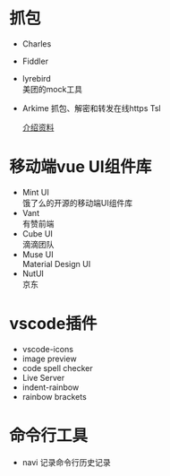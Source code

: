 # 抓包
* Charles
* Fiddler
* lyrebird   
   美团的mock工具
* Arkime
    抓包、解密和转发在线https Tsl  

    [介绍资料](https://mbd.baidu.com/newspage/data/landingshare?pageType=1&isBdboxFrom=1&context=%7B%22nid%22%3A%22news_10449514552111353361%22%2C%22sourceFrom%22%3A%22bjh%22%7D)
# 移动端vue UI组件库
 * Mint UI  
   饿了么的开源的移动端UI组件库
 * Vant  
  有赞前端
 * Cube UI  
   滴滴团队
 * Muse UI   
   Material Design UI
 * NutUI  
   京东
# vscode插件
 * vscode-icons
 * image preview
 * code spell checker
 * Live Server
 * indent-rainbow
 * rainbow brackets
# 命令行工具
 * navi 记录命令行历史记录